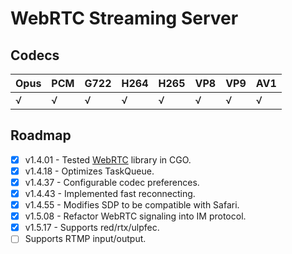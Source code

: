 # WebRTC Streaming Server

## Codecs

| Opus | PCM | G722 | H264 | H265 | VP8 | VP9 | AV1 |
| :--- | :--- | :--- | :--- | :--- | :--- | :--- | :--- |
| √ | √ | √ | √ | √ | √ | √ | √ |

## Roadmap

- [x] v1.4.01 - Tested [WebRTC](https://github.com/oddcancer/webrtc) library in CGO.  
- [x] v1.4.18 - Optimizes TaskQueue.  
- [x] v1.4.37 - Configurable codec preferences.  
- [x] v1.4.43 - Implemented fast reconnecting.  
- [x] v1.4.55 - Modifies SDP to be compatible with Safari.  
- [x] v1.5.08 - Refactor WebRTC signaling into IM protocol.  
- [x] v1.5.17 - Supports red/rtx/ulpfec.  
- [ ] Supports RTMP input/output.  
